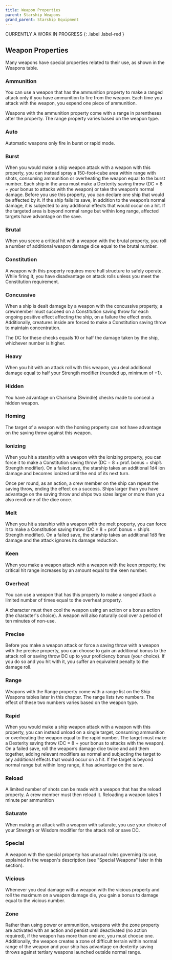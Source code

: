 ```yaml
---
title: Weapon Properties
parent: Starship Weapons
grand_parent: Starship Equipment
---
```


CURRENTLY A WORK IN PROGRESS {: .label .label-red }

## Weapon Properties
Many weapons have special properties related to their use, as shown in the Weapons table.

### Ammunition
You can use a weapon that has the ammunition property to make a ranged attack only if you have ammunition to fire from the weapon. Each time you attack with the weapon, you expend one piece of ammunition. 

Weapons with the ammunition property come with a range in parentheses after the property. The range property varies based on the weapon type.

### Auto
Automatic weapons only fire in burst or rapid mode.

### Burst
When you would make a ship weapon attack with a weapon with this property, you can instead spray a 150-foot-cube area within range with shots, consuming ammunition or overheating the weapon equal to the burst number. Each ship in the area must make a Dexterity saving throw (DC = 8 + your bonus to attacks with the weapon) or take the weapon’s normal damage. Before you use this property, you can declare one ship that would be affected by it. If the ship fails its save, in addition to the weapon’s normal damage, it is subjected to any additional effects that would occur on a hit. If the targeted area is beyond normal range but within long range, affected targets have advantage on the save.

### Brutal
When you score a critical hit with a weapon with the brutal property, you roll a number of additional weapon damage dice equal to the brutal number.

### Constitution
A weapon with this property requires more hull structure to safely operate. While firing it, you have disadvantage on attack rolls unless you meet the Constitution requirement.

### Concussive
When a ship is dealt damage by a weapon with the concussive property, a crewmember must succeed on a Constitution saving throw for each ongoing positive effect affecting the ship, on a failure the effect ends. Additionally, creatures inside are forced to make a Constitution saving throw to maintain concentration.

The DC for these checks equals 10 or half the damage taken by the ship, whichever number is higher.

### Heavy
When you hit with an attack roll with this weapon, you deal additional damage equal to half your Strength modifier (rounded up, minimum of +1).

### Hidden
You have advantage on Charisma (Swindle) checks made to conceal a hidden weapon.

### Homing
The target of a weapon with the homing property can not have advantage on the saving throw against this weapon. 

### Ionizing
When you hit a starship with a weapon with the ionizing property, you can force it to make a Constitution saving throw (DC = 8 + prof. bonus + ship’s Strength modifier). On a failed save, the starship takes an additional 1d4 ion damage and becomes ionized until the end of its next turn.

Once per round, as an action, a crew member on the ship can repeat the saving throw, ending the effect on a success. Ships larger than you have advantage on the saving throw and ships two sizes larger or more than you also reroll one of the dice once.

### Melt
When you hit a starship with a weapon with the melt property, you can force it to make a Constitution saving throw (DC = 8 + prof. bonus + ship’s Strength modifier). On a failed save, the starship takes an additional 1d8 fire damage and the attack ignores its damage reduction.

### Keen
When you make a weapon attack with a weapon with the keen property, the critical hit range increases by an amount equal to the keen number.

### Overheat
You can use a weapon that has this property to make a ranged attack a limited number of times equal to the overheat property. 

A character must then cool the weapon using an action or a bonus action (the character's choice).  A weapon will also naturally cool over a period of ten minutes of non-use. 

### Precise
Before you make a weapon attack or force a saving throw with a weapon with the precise property, you can choose to gain an additional bonus to the attack roll or saving throw DC up to your proficiency bonus (your choice). If you do so and you hit with it, you suffer an equivalent penalty to the damage roll.

### Range
Weapons with the Range property come with a range list on the Ship Weapons tables later in this chapter. The range lists two numbers. The effect of these two numbers varies based on the weapon type.

### Rapid
When you would make a ship weapon attack with a weapon with this property, you can instead unload on a single target, consuming ammunition or overheating the weapon equal to the rapid number. The target must make a Dexterity saving throw (DC = 8 + your bonus to attacks with the weapon). On a failed save, roll the weapon’s damage dice twice and add them together, adding relevant modifiers as normal and subjecting the target to any additional effects that would occur on a hit. If the target is beyond normal range but within long range, it has advantage on the save.

### Reload
A limited number of shots can be made with a weapon that has the reload property. A crew member must then reload it. Reloading a weapon takes 1 minute per ammunition

### Saturate
When making an attack with a weapon with saturate, you use your choice of your Strength or Wisdom modifier for the attack roll or save DC.

### Special
A weapon with the special property has unusual rules governing its use, explained in the weapon's description (see "Special Weapons" later in this section).

### Vicious
Whenever you deal damage with a weapon with the vicious property and roll the maximum on a weapon damage die, you gain a bonus to damage equal to the vicious number.

### Zone
Rather than using power or ammunition, weapons with the zone property are activated with an action and persist until deactivated (no action required), if the weapon has more than one arc, you must choose one. Additionally, the weapon creates a zone of difficult terrain within normal range of the weapon and your ship has advantage on dexterity saving throws against tertiary weapons launched outside normal range.